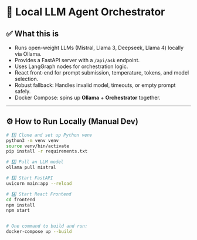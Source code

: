 # 🚀 Local LLM Agent Orchestrator

## ✅ What this is

- Runs open-weight LLMs (Mistral, Llama 3, Deepseek, Llama 4) locally via Ollama.
- Provides a FastAPI server with a `/api/ask` endpoint.
- Uses LangGraph nodes for orchestration logic.
- React front-end for prompt submission, temperature, tokens, and model selection.
- Robust fallback: Handles invalid model, timeouts, or empty prompt safely.
- Docker Compose: spins up **Ollama** + **Orchestrator** together.

---

## ⚙️ How to Run Locally (Manual Dev)

```bash
# 1️⃣ Clone and set up Python venv
python3 -m venv venv
source venv/bin/activate
pip install -r requirements.txt

# 2️⃣ Pull an LLM model
ollama pull mistral

# 3️⃣ Start FastAPI
uvicorn main:app --reload

# 4️⃣ Start React Frontend
cd frontend
npm install
npm start


# One command to build and run:
docker-compose up --build
